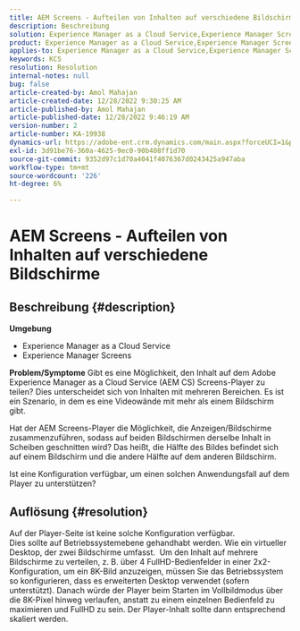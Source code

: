 ```yaml
---
title: AEM Screens - Aufteilen von Inhalten auf verschiedene Bildschirme
description: Beschreibung
solution: Experience Manager as a Cloud Service,Experience Manager Screens
product: Experience Manager as a Cloud Service,Experience Manager Screens
applies-to: Experience Manager as a Cloud Service,Experience Manager Screens
keywords: KCS
resolution: Resolution
internal-notes: null
bug: false
article-created-by: Amol Mahajan
article-created-date: 12/28/2022 9:30:25 AM
article-published-by: Amol Mahajan
article-published-date: 12/28/2022 9:46:19 AM
version-number: 2
article-number: KA-19938
dynamics-url: https://adobe-ent.crm.dynamics.com/main.aspx?forceUCI=1&pagetype=entityrecord&etn=knowledgearticle&id=06a9f43e-9286-ed11-81ac-6045bd006e5a
exl-id: 3d91be76-360a-4625-9ec0-90b408ff1d70
source-git-commit: 9352d97c1d70a4041f4076367d0243425a947aba
workflow-type: tm+mt
source-wordcount: '226'
ht-degree: 6%

---
```


# AEM Screens - Aufteilen von Inhalten auf verschiedene Bildschirme

## Beschreibung {#description}

<b>Umgebung</b>
- Experience Manager as a Cloud Service
- Experience Manager Screens



<b>Problem/Symptome</b>
Gibt es eine Möglichkeit, den Inhalt auf dem Adobe Experience Manager as a Cloud Service (AEM CS) Screens-Player zu teilen? Dies unterscheidet sich von Inhalten mit mehreren Bereichen. Es ist ein Szenario, in dem es eine Videowände mit mehr als einem Bildschirm gibt.

Hat der AEM Screens-Player die Möglichkeit, die Anzeigen/Bildschirme zusammenzuführen, sodass auf beiden Bildschirmen derselbe Inhalt in Scheiben geschnitten wird? Das heißt, die Hälfte des Bildes befindet sich auf einem Bildschirm und die andere Hälfte auf dem anderen Bildschirm.

Ist eine Konfiguration verfügbar, um einen solchen Anwendungsfall auf dem Player zu unterstützen?


## Auflösung {#resolution}

Auf der Player-Seite ist keine solche Konfiguration verfügbar.<br>
Dies sollte auf Betriebssystemebene gehandhabt werden. Wie ein virtueller Desktop, der zwei Bildschirme umfasst. 
Um den Inhalt auf mehrere Bildschirme zu verteilen, z. B. über 4 FullHD-Bedienfelder in einer 2x2-Konfiguration, um ein 8K-Bild anzuzeigen, müssen Sie das Betriebssystem so konfigurieren, dass es erweiterten Desktop verwendet (sofern unterstützt). Danach würde der Player beim Starten im Vollbildmodus über die 8K-Pixel hinweg verlaufen, anstatt zu einem einzelnen Bedienfeld zu maximieren und FullHD zu sein. Der Player-Inhalt sollte dann entsprechend skaliert werden.
